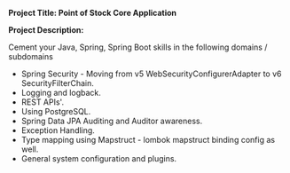 **Project Title: Point of Stock Core Application**

**Project Description:**

Cement your Java, Spring, Spring Boot skills in the following domains / subdomains 
* Spring Security - Moving from v5 WebSecurityConfigurerAdapter to v6 SecurityFilterChain.
* Logging and logback.
* REST APIs'.
* Using PostgreSQL.
* Spring Data JPA Auditing and Auditor awareness.
* Exception Handling.
* Type mapping using Mapstruct - lombok mapstruct binding config as well.
* General system configuration and plugins.